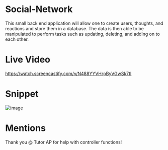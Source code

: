 # Social-Network

This small back end application will allow one to create users, thoughts, and reactions and store them in a database. The data is then able to be manipulated to perform tasks such as updating, deleting, and adding on to each other.

# Live Video
https://watch.screencastify.com/v/N488YYVHrpByVGwSk7tI


# Snippet
![image](https://user-images.githubusercontent.com/88861538/154174033-ff64c534-0daa-4820-9405-2bf4ac7c9faa.png)


# Mentions
Thank you @ Tutor AP for help with controller functions!
